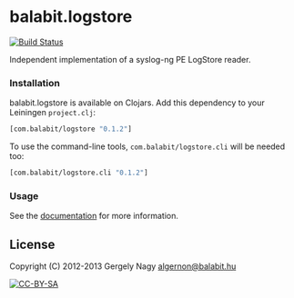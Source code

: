 # balabit.logstore

[![Build Status](https://secure.travis-ci.org/algernon/balabit.logstore.png?branch=master)](http://travis-ci.org/algernon/balabit.logstore)

Independent implementation of a syslog-ng PE LogStore reader.

### Installation

balabit.logstore is available on Clojars. Add this dependency to your
Leiningen `project.clj`:

```clojure
[com.balabit/logstore "0.1.2"]
```

To use the command-line tools, `com.balabit/logstore.cli` will be
needed too:

```clojure
[com.balabit/logstore.cli "0.1.2"]
```

### Usage

See the [documentation](http://algernon.github.io/balabit.logstore/)
for more information.

## License

Copyright (C) 2012-2013 Gergely Nagy <algernon@balabit.hu>

[![CC-BY-SA](http://i.creativecommons.org/l/by-sa/3.0/80x15.png)](http://creativecommons.org/licenses/by-sa/3.0/)
